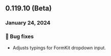 ## 0.119.10 (Beta)

### January 24, 2024

### 🐛 Bug fixes

- Adjusts typings for FormKit dropdown input.